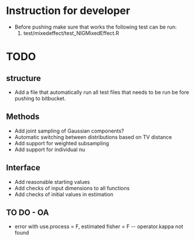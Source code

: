 # Instruction for developer #

* Before pushing make sure that works the following test can be run:
	1.	test/mixedeffect/test_NIGMixedEffect.R

# TODO #

## structure ##
* Add a file that automatically run all test files that needs to be run be fore pushing to bitbucket.

## Methods ##
* Add joint sampling of Gaussian components?
* Automatic switching between distributions based on TV distance
* Add support for weighted subsampling
* Add support for individual nu

## Interface ##
* Add reasonable starting values
* Add checks of input dimensions to all functions
* Add checks of initial values in estimation

## TO DO - OA
- error with use.process = F, estimated fisher = F -- operator.kappa not found